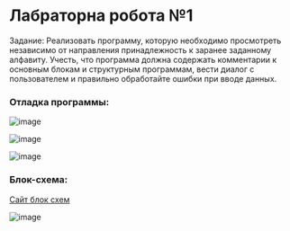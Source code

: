 
# Лабраторна робота №1

Задание:
Реализовать программу, которую необходимо просмотреть независимо от направления
принадлежность к заранее заданному алфавиту. Учесть, что программа должна
содержать комментарии к основным блокам и структурным программам, вести диалог с
пользователем и правильно обработайте ошибки при вводе данных.

### Отладка программы:

![image](https://user-images.githubusercontent.com/93381859/218163493-b8bcec81-b88c-4cb2-bcdc-261e68c9d426.png)

![image](https://user-images.githubusercontent.com/93381859/218164004-ee3c3166-3b17-4c26-a15b-88d1f8fc7751.png)

![image](https://user-images.githubusercontent.com/93381859/218164031-7e1b4201-c458-4b58-8ada-baec7069ed5d.png)


### Блок-схема:
[Сайт блок схем]([../../linux/overview.md#managed-disks](https://lucid.app/lucidchart/01b8c902-9208-4152-9a84-7ae7631c6fb4/edit?beaconFlowId=578CC65C19D3C6AE&invitationId=inv_fecd7e32-e917-4ef1-a166-4283e75710a7&page=0_0#))


![image](https://user-images.githubusercontent.com/93381859/218265018-f4541d74-b6b0-4c10-92d5-27f4a0811e79.png)

